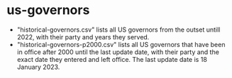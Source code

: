 # us-governors

* "historical-governors.csv" lists all US governors from the outset untill 2022, with their party and years they served.
* "historical-governors-p2000.csv" lists all US governors that have been in office after 2000 until the last update date, with their party and the exact date they entered and left office. The last update date is 18 January 2023.
